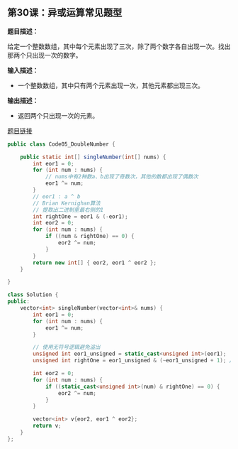 ## 第30课：异或运算常见题型

**题目描述：**

给定一个整数数组，其中每个元素出现了三次，除了两个数字各自出现一次。找出那两个只出现一次的数字。

**输入描述：**

- 一个整数数组，其中只有两个元素出现一次，其他元素都出现三次。

**输出描述：**

- 返回两个只出现一次的元素。

[题目链接](https://leetcode.cn/problems/single-number-iii/)

```java
public class Code05_DoubleNumber {

	public static int[] singleNumber(int[] nums) {
		int eor1 = 0;
		for (int num : nums) {
			// nums中有2种数a、b出现了奇数次，其他的数都出现了偶数次
			eor1 ^= num;
		}
		// eor1 : a ^ b
		// Brian Kernighan算法
		// 提取出二进制里最右侧的1
		int rightOne = eor1 & (-eor1);
		int eor2 = 0;
		for (int num : nums) {
			if ((num & rightOne) == 0) {
				eor2 ^= num;
			}
		}
		return new int[] { eor2, eor1 ^ eor2 };
	}

}
```

```c++
class Solution {
public:
    vector<int> singleNumber(vector<int>& nums) {
        int eor1 = 0;
        for (int num : nums) {
            eor1 ^= num;
        }

        // 使用无符号逻辑避免溢出
        unsigned int eor1_unsigned = static_cast<unsigned int>(eor1);
        unsigned int rightOne = eor1_unsigned & (~eor1_unsigned + 1); // 提取最右侧的1位

        int eor2 = 0;
        for (int num : nums) {
            if ((static_cast<unsigned int>(num) & rightOne) == 0) {
                eor2 ^= num;
            }
        }

        vector<int> v{eor2, eor1 ^ eor2};
        return v;
    }
};
```

